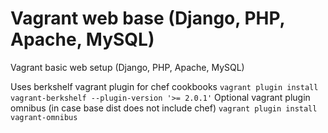 Vagrant web base (Django, PHP, Apache, MySQL)
================

Vagrant basic web setup (Django, PHP, Apache, MySQL)

Uses berkshelf vagrant plugin for chef cookbooks `vagrant plugin install vagrant-berkshelf --plugin-version '>= 2.0.1'`
Optional vagrant plugin omnibus (in case base dist does not include chef) `vagrant plugin install vagrant-omnibus`